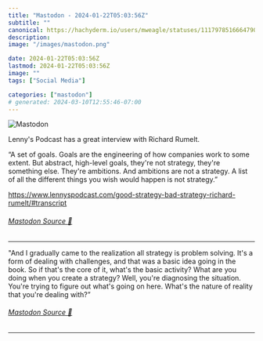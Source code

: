```yaml
---
title: "Mastodon - 2024-01-22T05:03:56Z"
subtitle: ""
canonical: https://hachyderm.io/users/mweagle/statuses/111797851666479017
description:
image: "/images/mastodon.png"

date: 2024-01-22T05:03:56Z
lastmod: 2024-01-22T05:03:56Z
image: ""
tags: ["Social Media"]

categories: ["mastodon"]
# generated: 2024-03-10T12:55:46-07:00
---
```

![Mastodon](/images/mastodon.png)

<p>Lenny&#39;s Podcast has a great interview with Richard Rumelt.</p><p>“A set of goals. Goals are the engineering of how companies work to some extent. But abstract, high-level goals, they&#39;re not strategy, they&#39;re something else. They&#39;re ambitions. And ambitions are not a strategy. A list of all the different things you wish would happen is not strategy.”</p><p><a href="https://www.lennyspodcast.com/good-strategy-bad-strategy-richard-rumelt/#transcript" target="_blank" rel="nofollow noopener noreferrer" translate="no"><span class="invisible">https://www.</span><span class="ellipsis">lennyspodcast.com/good-strateg</span><span class="invisible">y-bad-strategy-richard-rumelt/#transcript</span></a></p>


###### [Mastodon Source 🐘](https://hachyderm.io/@mweagle/111797851666479017)

___

<p>&quot;And I gradually came to the realization all strategy is problem solving. It&#39;s a form of dealing with challenges, and that was a basic idea going in the book. So if that&#39;s the core of it, what&#39;s the basic activity? What are you doing when you create a strategy? Well, you&#39;re diagnosing the situation. You&#39;re trying to figure out what&#39;s going on here. What&#39;s the nature of reality that you&#39;re dealing with?”</p>


###### [Mastodon Source 🐘](https://hachyderm.io/@mweagle/111797856782917208)

___
